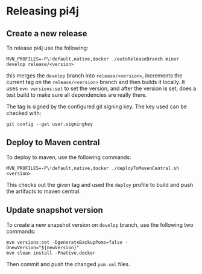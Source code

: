 # Releasing pi4j

## Create a new release

To release pi4j use the following:

    MVN_PROFILES=-P\!default,native,docker ./autoReleaseBranch minor develop release/<version>

this merges the ``develop`` branch into ``release/<version>``, increments the current tag on the ``release/<version>``
branch and then builds it locally. It uses ``mvn versions:set``
to set the version, and after the version is set, does a test build to make sure all dependencies are really there.

The tag is signed by the configured git signing key. The key used can be checked with:

    git config --get user.signingkey

## Deploy to Maven central

To deploy to maven, use the following commands:

    MVN_PROFILES=-P\!default,native,docker ./deployToMavenCentral.sh <version>

This checks out the given tag and used the ``deploy`` profile to build and push the artifacts to maven central.

## Update snapshot version
To create a new snapshot version on ``develop`` branch, use the following two commands:

    mvn versions:set -DgenerateBackupPoms=false -DnewVersion="${newVersion}"
    mvn clean install -Pnative,docker

Then commit and push the changed ``pom.xml`` files.
